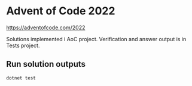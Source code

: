 # Advent of Code 2022
https://adventofcode.com/2022

Solutions implemented i AoC project. Verification and answer output is in Tests project.

## Run solution outputs
`dotnet test`